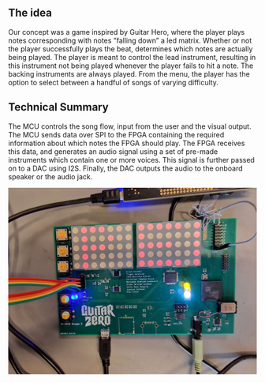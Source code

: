 ## The idea

Our concept was a game inspired by Guitar Hero, where the player plays notes corresponding with notes ”falling down” a led matrix. Whether or not the player successfully plays the beat, determines which notes are actually being played. The player is meant to control the lead instrument, resulting in this instrument not being played whenever the player fails to hit a note. The backing instruments are always played. From the menu, the player has the option to select between a handful of songs of varying difficulty.

## Technical Summary

The MCU controls the song flow, input from the user and the visual output. The MCU sends data over SPI to the FPGA containing the required information about which notes the FPGA should play. The FPGA receives this data, and generates an audio signal using a set of pre-made instruments which contain one or more voices. This signal is further passed on to a DAC using I2S. Finally, the DAC outputs the audio to the onboard speaker or the audio jack.

![Final Product](Final_Product.jpg)
